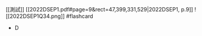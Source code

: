 [[測試]]
[[2022DSEP1.pdf#page=9&rect=47,399,331,529|2022DSEP1, p.9]]
![[2022DSEP1Q34.png]] #flashcard 
- D
<!--ID: 1730701092362-->


